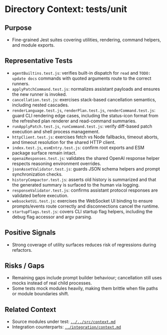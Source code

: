 # Directory Context: tests/unit

## Purpose

- Fine-grained Jest suites covering utilities, rendering, command helpers, and module exports.

## Representative Tests

- `agentBuiltins.test.js`: verifies built-in dispatch for `read` and `TODO: update docs` commands with quoted arguments route to the correct runners.
- `applyPatchCommand.test.js`: normalizes assistant payloads and ensures the new runner is invoked.
- `cancellation.test.js`: exercises stack-based cancellation semantics, including nested cascades.
- `renderLanguage.test.js`, `renderPlan.test.js`, `renderCommand.test.js`: guard CLI rendering edge cases, including the status-icon format from the refreshed plan renderer and read-command summaries.
- `runApplyPatch.test.js`, `runCommand.test.js`: verify diff-based patch execution and shell process management.
- `httpClient.test.js`: exercises fetch vs Node fallbacks, timeout aborts, and timeout resolution for the shared HTTP client.
- `index.test.js`, `esmEntry.test.js`: confirm root exports and ESM package surface remain intact.
- `openaiResponses.test.js`: validates the shared OpenAI response helper respects reasoning environment overrides.
- `jsonAssetValidator.test.js`: guards JSON schema helpers and prompt synchronization checks.
- `historyCompactor.test.js`: asserts old history is summarized and that the generated summary is surfaced to the human via logging.
- `responseValidator.test.js`: confirms assistant protocol responses are validated before execution.
- `websocketUi.test.js`: exercises the WebSocket UI binding to ensure prompts/events route correctly and disconnections cancel the runtime.
- `startupFlags.test.js`: covers CLI startup flag helpers, including the debug flag accessor and argv parsing.

## Positive Signals

- Strong coverage of utility surfaces reduces risk of regressions during refactors.

## Risks / Gaps

- Remaining gaps include prompt builder behaviour; cancellation still uses mocks instead of real child processes.
- Some tests mock modules heavily, making them brittle when file paths or module boundaries shift.

## Related Context

- Source modules under test: [`../../src/context.md`](../../src/context.md)
- Integration counterparts: [`../integration/context.md`](../integration/context.md)
